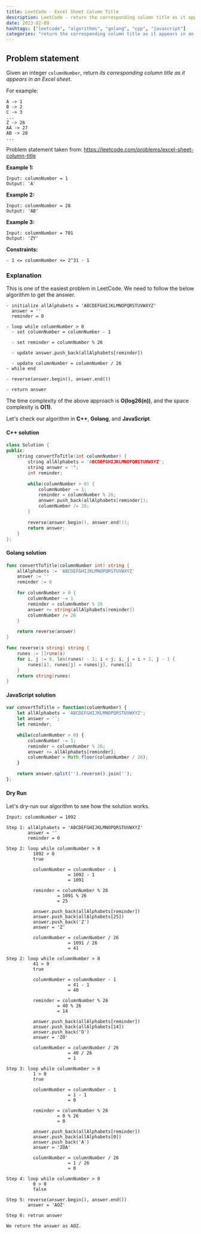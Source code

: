 ```yaml
---
title: LeetCode - Excel Sheet Column Title
description: LeetCode - return the corresponding column title as it appears in an Excel sheet using C++, Golang, and JavaScript.
date: 2023-02-09
hashtags: ["leetcode", "algorithms", "golang", "cpp", "javascript"]
categories: "return the corresponding column title as it appears in an Excel sheet, c++, golang, javascript"
---
```


## Problem statement

Given an integer `columnNumber`, return *its corresponding column title as it appears in an Excel sheet*.

For example:

```
A -> 1
B -> 2
C -> 3
...
Z -> 26
AA -> 27
AB -> 28
...
```

Problem statement taken from: <a href='https://leetcode.com/problems/excel-sheet-column-title' target='_blank'>https://leetcode.com/problems/excel-sheet-column-title</a>

**Example 1:**

```
Input: columnNumber = 1
Output: 'A'
```

**Example 2:**

```
Input: columnNumber = 28
Output: 'AB'
```

**Example 3:**

```
Input: columnNumber = 701
Output: 'ZY'
```

**Constraints:**

```
- 1 <= columnNumber <= 2^31 - 1
```

### Explanation

This is one of the easiest problem in LeetCode. We need to follow the below algorithm to get the answer.

```
- initialize allAlphabets = 'ABCDEFGHIJKLMNOPQRSTUVWXYZ'
  answer = ''
  reminder = 0

- loop while columnNumber > 0
  - set columnNumber = columnNumber - 1

  - set reminder = columnNumber % 26

  - update answer.push_back(allAlphabets[reminder])

  - update columnNumber = columnNumber / 26
- while end

- reverse(answer.begin(), answer.end())

- return answer
```

The time complexity of the above approach is **O(log26(n))**, and the space complexity is **O(1)**.

Let's check our algorithm in **C++**, **Golang**, and **JavaScript**.

#### C++ solution

```cpp
class Solution {
public:
    string convertToTitle(int columnNumber) {
        string allAlphabets = 'ABCDEFGHIJKLMNOPQRSTUVWXYZ';
        string answer = '';
        int reminder;

        while(columnNumber > 0) {
            columnNumber -= 1;
            reminder = columnNumber % 26;
            answer.push_back(allAlphabets[reminder]);
            columnNumber /= 26;
        }

        reverse(answer.begin(), answer.end());
        return answer;
    }
};
```

#### Golang solution

```go
func convertToTitle(columnNumber int) string {
    allAlphabets := 'ABCDEFGHIJKLMNOPQRSTUVWXYZ'
    answer := ''
    reminder := 0

    for columnNumber > 0 {
        columnNumber -= 1
        reminder = columnNumber % 26
        answer += string(allAlphabets[reminder])
        columnNumber /= 26
    }

    return reverse(answer)
}

func reverse(s string) string {
    runes := []rune(s)
    for i, j := 0, len(runes) - 1; i < j; i, j = i + 1, j - 1 {
        runes[i], runes[j] = runes[j], runes[i]
    }
    return string(runes)
}
```

#### JavaScript solution

```javascript
var convertToTitle = function(columnNumber) {
    let allAlphabets = 'ABCDEFGHIJKLMNOPQRSTUVWXYZ';
    let answer = '';
    let reminder;

    while(columnNumber > 0) {
        columnNumber -= 1;
        reminder = columnNumber % 26;
        answer += allAlphabets[reminder];
        columnNumber = Math.floor(columnNumber / 26);
    }

    return answer.split('').reverse().join('');
};
```

#### Dry Run

Let's dry-run our algorithm to see how the solution works.

```
Input: columnNumber = 1092

Step 1: allAlphabets = 'ABCDEFGHIJKLMNOPQRSTUVWXYZ'
        answer = ''
        reminder = 0

Step 2: loop while columnNumber > 0
          1092 > 0
          true

          columnNumber = columnNumber - 1
                       = 1092 - 1
                       = 1091

          reminder = columnNumber % 26
                   = 1091 % 26
                   = 25

          answer.push_back(allAlphabets[reminder])
          answer.push_back(allAlphabets[25])
          answer.push_back('Z')
          answer = 'Z'

          columnNumber = columnNumber / 26
                       = 1091 / 26
                       = 41

Step 2: loop while columnNumber > 0
          41 > 0
          true

          columnNumber = columnNumber - 1
                       = 41 - 1
                       = 40

          reminder = columnNumber % 26
                   = 40 % 26
                   = 14

          answer.push_back(allAlphabets[reminder])
          answer.push_back(allAlphabets[14])
          answer.push_back('O')
          answer = 'ZO'

          columnNumber = columnNumber / 26
                       = 40 / 26
                       = 1

Step 3: loop while columnNumber > 0
          1 > 0
          true

          columnNumber = columnNumber - 1
                       = 1 - 1
                       = 0

          reminder = columnNumber % 26
                   = 0 % 26
                   = 0

          answer.push_back(allAlphabets[reminder])
          answer.push_back(allAlphabets[0])
          answer.push_back('A')
          answer = 'ZOA'

          columnNumber = columnNumber / 26
                       = 1 / 26
                       = 0

Step 4: loop while columnNumber > 0
          0 > 0
          false

Step 5: reverse(answer.begin(), answer.end())
        answer = 'AOZ'

Step 6: retrun answer

We return the answer as AOZ.
```
